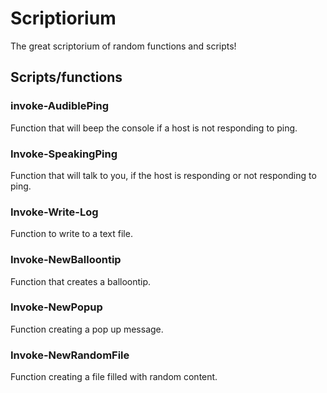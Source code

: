 # Scriptiorium
The great scriptorium of random functions and scripts!

## Scripts/functions
### invoke-AudiblePing
Function that will beep the console if a host is not responding to ping. 
### Invoke-SpeakingPing
Function that will talk to you, if the host is responding or not responding to ping.
### Invoke-Write-Log
Function to write to a text file.
### Invoke-NewBalloontip
Function that creates a balloontip.
### Invoke-NewPopup
Function creating a pop up message.
### Invoke-NewRandomFile
Function creating a file filled with random content.
